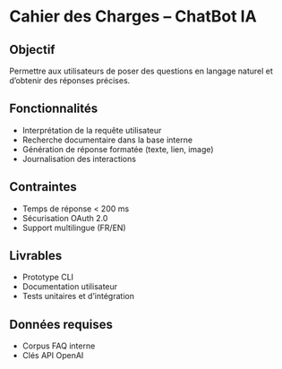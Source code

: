 # Cahier des Charges – ChatBot IA

## Objectif
Permettre aux utilisateurs de poser des questions en langage naturel et d’obtenir des réponses précises.

## Fonctionnalités
- Interprétation de la requête utilisateur  
- Recherche documentaire dans la base interne  
- Génération de réponse formatée (texte, lien, image)  
- Journalisation des interactions

## Contraintes
- Temps de réponse < 200 ms  
- Sécurisation OAuth 2.0  
- Support multilingue (FR/EN)

## Livrables
- Prototype CLI  
- Documentation utilisateur  
- Tests unitaires et d’intégration

## Données requises
- Corpus FAQ interne  
- Clés API OpenAI
